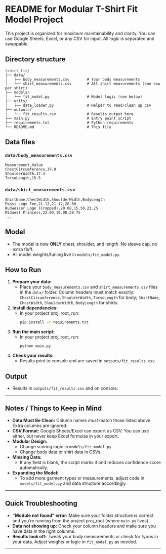 # README for Modular T-Shirt Fit Model Project

This project is organized for maximum maintainability and clarity. You can use Google Sheets, Excel, or any CSV for input. All logic is separated and swappable.

## Directory structure

```
tshirt_fit/
├── data/
│   ├── body_measurements.csv        # Your body measurements
│   └── shirt_measurements.csv       # All shirt measurements (one row per shirt)
├── models/
│   └── fit_model.py                 # Model logic (see below)
├── utils/
│   ├── data_loader.py               # Helper to read/clean up csv
├── outputs/
│   └── fit_results.csv              # Results output here
├── main.py                          # Entry point script
├── requirements.txt                 # Python requirements
└── README.md                        # This file
```

## Data files

### `data/body_measurements.csv`
```
Measurement,Value
ChestCircumference,37.0
ShoulderWidth,17.4
TorsoLength,15.5
```

### `data/shirt_measurements.csv`
```
ShirtName,ChestWidth,ShoulderWidth,BodyLength
Pepsi Logo Tee,21.12,21.12,28.50
Budweiser Logo (Cropped),20.00,15.50,22.25
Midwest Princess,22.00,19.00,28.75
...
```

## Model
- The model is now **ONLY** chest, shoulder, and length. No sleeve cap, no extra fluff.
- All model weights/tuning live in `models/fit_model.py`.

## How to Run

1. **Prepare your data:**
   - Place your `body_measurements.csv` and `shirt_measurements.csv` files in the `data/` folder. Column headers must match exactly: `ChestCircumference`, `ShoulderWidth`, `TorsoLength` for body; `ShirtName`, `ChestWidth`, `ShoulderWidth`, `BodyLength` for shirts.
2. **Install dependencies:**
   - In your project proj_root, run:
     ```sh
     pip install -r requirements.txt
     ```
3. **Run the main script:**
   - In your project proj_root, run:
     ```sh
     python main.py
     ```
4. **Check your results:**
   - Results print to console and are saved in `outputs/fit_results.csv`.

## Output
- Results in `outputs/fit_results.csv` and on console.

---

## Notes / Things to Keep in Mind

- **Data Must Be Clean:** Column names *must* match those listed above. Extra columns are ignored.
- **CSV Format:** Google Sheets/Excel can export as CSV. You can use either, but never keep Excel formulas in your export.
- **Modular Design:**
   - Change scoring logic in `models/fit_model.py`.
   - Change body data or shirt data in CSVs.
- **Missing Data:**
   - If any field is blank, the script marks it and reduces confidence score automatically.
- **Expanding the Model:**
   - To add more garment types or measurements, adjust code in `models/fit_model.py` and data structure accordingly.

---

## Quick Troubleshooting

- **"Module not found" error:** Make sure your folder structure is correct and you’re running from the project proj_root (where `main.py` lives).
- **Data not showing up:** Check your column headers and make sure you have data in the right columns.
- **Results look off:** Tweak your body measurements or check for typos in your data. Adjust weights or logic in `fit_model.py` as needed.

---


